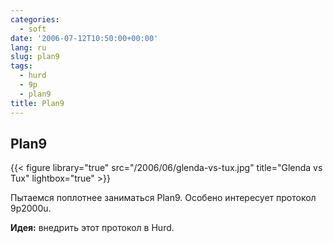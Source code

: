 ```yaml
---
categories:
  - soft
date: '2006-07-12T10:50:00+00:00'
lang: ru
slug: plan9
tags:
  - hurd
  - 9p
  - plan9
title: Plan9
---
```



## Plan9 ####

{{< figure library="true" src="/2006/06/glenda-vs-tux.jpg" title="Glenda vs Tux" lightbox="true" >}}

<!--more-->

Пытаемся поплотнее заниматься Plan9. Особено интересует протокол 9p2000u.

**Идея:** внедрить этот протокол в Hurd.
